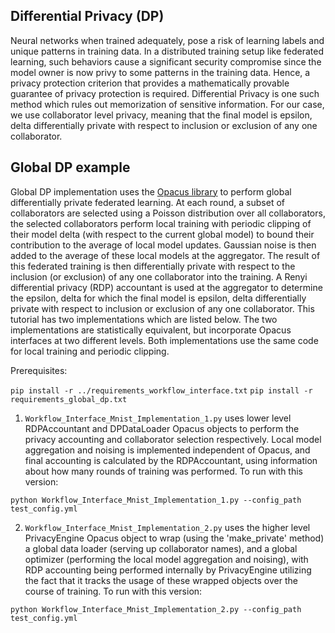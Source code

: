 
## Differential Privacy (DP)
Neural networks when trained adequately, pose a risk of learning labels and unique patterns in training data. In a distributed training setup like federated learning, such behaviors cause a significant security compromise since the model owner is now privy to some patterns in the training data. Hence, a privacy protection criterion that provides a mathematically provable guarantee of privacy protection is required. Differential Privacy is one such method which rules out memorization of sensitive information. For our case, we use collaborator level privacy, meaning that the final model is epsilon, delta differentially private with respect to inclusion or exclusion of any one collaborator.

## Global DP example
Global DP implementation uses the [Opacus library](https://opacus.ai/) to perform global differentially private federated learning. At each round, a subset of collaborators are selected using a Poisson distribution over all collaborators, the selected collaborators perform local training with periodic clipping of their model delta (with respect to the current global model) to bound their contribution to the average of local model updates. Gaussian noise is then added to the average of these local models at the aggregator. The result of this federated training is then differentially private with respect to the inclusion (or exclusion) of any one collaborator into the training. A Renyi differential privacy (RDP) accountant is used at the aggregator to determine the epsilon, delta for which the final model is epsilon, delta differentially private with respect to inclusion or exclusion of any one collaborator. This tutorial has two implementations which are listed below. The two implementations are statistically equivalent, but incorporate Opacus interfaces at two different levels. Both implementations use the same code for local training and periodic clipping.

Prerequisites:

`pip install -r ../requirements_workflow_interface.txt`
`pip install -r requirements_global_dp.txt`

1. `Workflow_Interface_Mnist_Implementation_1.py` uses lower level RDPAccountant and DPDataLoader Opacus objects to perform the privacy accounting and collaborator selection respectively. Local model aggregation and noising is implemented independent of Opacus, and final accounting is calculated by the RDPAccountant, using information about how many rounds of training was performed. To run with this version:

`python Workflow_Interface_Mnist_Implementation_1.py --config_path test_config.yml`

2. `Workflow_Interface_Mnist_Implementation_2.py` uses the higher level PrivacyEngine Opacus object to wrap (using the 'make_private' method) a global data loader (serving up collaborator names), and a global optimizer (performing the local model aggregation and noising), with RDP accounting being performed internally by PrivacyEngine utilizing the fact that it tracks the usage of these wrapped objects over the course of training. To run with this version:

`python Workflow_Interface_Mnist_Implementation_2.py --config_path test_config.yml`

